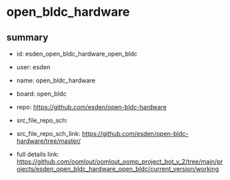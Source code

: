# open_bldc_hardware
 
## summary 
* id: esden_open_bldc_hardware_open_bldc
* user: esden
* name: open_bldc_hardware
* board: open_bldc
* repo: https://github.com/esden/open-bldc-hardware



* src_file_repo_sch: 
* src_file_repo_sch_link: https://github.com/esden/open-bldc-hardware/tree/master/
* full details link: https://github.com/oomlout/oomlout_oomp_project_bot_v_2/tree/main/projects/esden_open_bldc_hardware_open_bldc/current_version/working  







